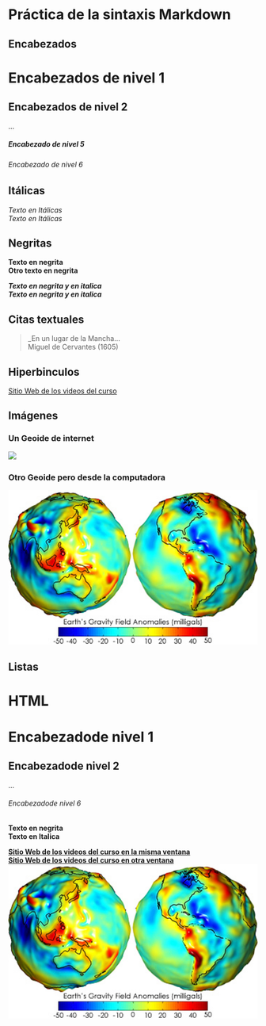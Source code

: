 # Práctica de la sintaxis Markdown
## Encabezados
# Encabezados de nivel 1
## Encabezados de nivel 2
...
##### Encabezado de nivel 5
###### Encabezado de nivel 6

## Itálicas
*Texto en Itálicas*
\
_Texto en Itálicas_

## Negritas
**Texto en negrita**
\
__Otro texto en negrita__

***Texto en negrita y en italica***
\
_**Texto en negrita y en italica**_

## Citas textuales
>_En un lugar de la Mancha...
\
Miguel de Cervantes (1605)

## Hiperbinculos
[Sitio Web de los videos del curso](https://www.youtube.com/channel/UC54fLwQJYtc9szJzNvH7zhw/featured)

## Imágenes
### Un Geoide de internet
![](https://www.astrobitacora.com/wp-content/uploads/2016/08/geoide-tierra.jpg?resolution=1536,1.25)

### Otro Geoide pero desde la computadora
![](img/geoide.jpg)

## Listas

# HTML
<h1>Encabezadode nivel 1</h1>
<h2>Encabezadode nivel 2</h2>
...
<h6>Encabezadode nivel 6</h6>

<strong>Texto en negrita<strong>
\
<en>Texto en Italica<en>

<a href="https://www.youtube.com/channel/UC54fLwQJYtc9szJzNvH7zhw/featured">Sitio Web de los videos del curso en la misma ventana</a>
\
<a href="https://www.youtube.com/channel/UC54fLwQJYtc9szJzNvH7zhw/featured" target="_blank">Sitio Web de los videos del curso en otra ventana</a>
\
<img src="img/geoide.jpg" alt="Un geoide desde mi computadora">
